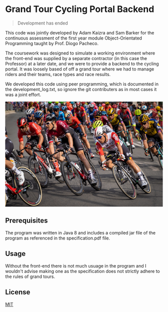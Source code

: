 # Grand Tour Cycling Portal Backend

> Development has ended

This code was jointly developed by Adam Kaizra and Sam Barker for the continuous assessment of the first year module Object-Orientated Programming taught by Prof. Diogo Pacheco.

The coursework was designed to simulate a working environment where the front-end was supplied by a separate contractor (in this case the Professor) at a later date, and we were to provide a backend to the cycling portal. It was loosely based of off a grand tour where we had to manage riders and their teams, race types and race results.

We developed this code using peer programming, which is documented in the development_log.txt, so ignore the git contributers as in most cases it was a joint effort.

![Cycling Grand Tour](res/AdamBowieTourdeFrance.jpg)

## Prerequisites

The program was written in Java 8 and includes a compiled jar file of the program as referenced in the specification.pdf file.

## Usage

Without the front-end there is not much usuage in the program and I wouldn't advise making one as the specification does not strictly adhere to the rules of grand tours.

## License

[MIT](https://choosealicense.com/licenses/mit/)

